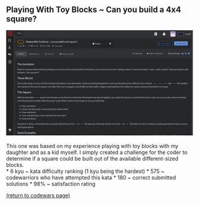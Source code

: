 ## Playing With Toy Blocks ~ Can you build a 4x4 square?
<img src="images/build_square_screen_shot.png?raw=true"/>
<br>
<br>
This one was based on my experience playing with toy blocks with my daughter and as a kid myself. I simply created a challenge for the coder to determine if a square could be built out of the available different-sized blocks.
<br>
* 6 kyu ~ kata difficulty ranking (1 kyu being the hardest)
* 575 ~ codewarriors who have attempted this kata
* 180 ~ correct submitted solutions
* 98% ~ satisfaction rating


<a href="https://rowcased.github.io/alternate_page.html#creator">(return to codewars page)</a>
